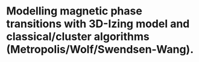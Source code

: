 # Modelling magnetic phase transitions with 3D-Izing model and classical/cluster algorithms (Metropolis/Wolf/Swendsen-Wang).
